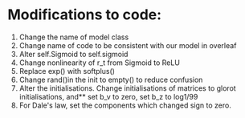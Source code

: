# Modifications to code:

1. Change the name of model class
2. Change name of code to be consistent with our model in overleaf
3. Alter self.Sigmoid to self.sigmoid
4. Change nonlinearity of r_t from Sigmoid to ReLU
5. Replace exp() with softplus()
6. Change rand()in the init to empty() to reduce confusion
7. Alter the initialisations. Change initialisations of matrices to glorot initialisations, and** set b_v to zero, set b_z to log1/99
8. For Dale's law, set the components which changed sign to zero.
